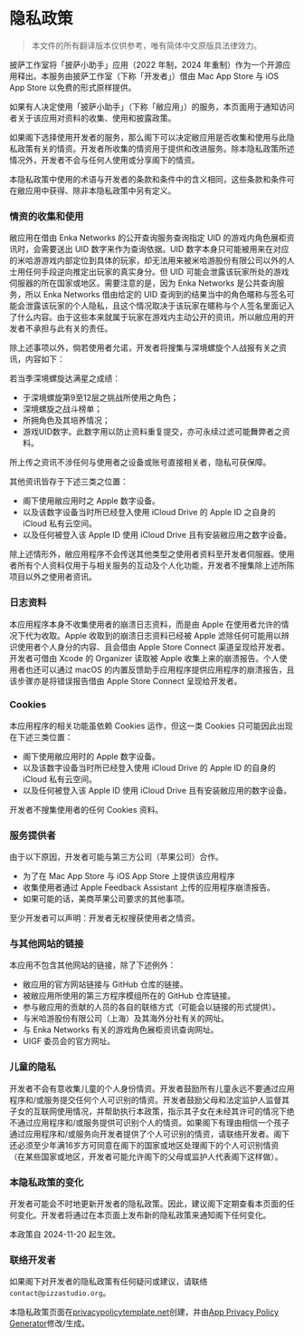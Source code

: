 # **隐私政策**

> 本文件的所有翻译版本仅供参考，唯有简体中文原版具法律效力。

披萨工作室将「披萨小助手」应用（2022 年制，2024 年重制）作为一个开源应用释出。本服务由披萨工作室（下称「开发者」）借由 Mac App Store 与 iOS App Store 以免费的形式原样提供。

如果有人决定使用「披萨小助手」（下称「敝应用」）的服务，本页面用于通知访问者关于该应用对资料的收集、使用和披露政策。

如果阁下选择使用开发者的服务，那么阁下可以决定敝应用是否收集和使用与此隐私政策有关的情资。开发者所收集的情资用于提供和改进服务。除本隐私政策所述情况外，开发者不会与任何人使用或分享阁下的情资。

本隐私政策中使用的术语与开发者的条款和条件中的含义相同，这些条款和条件可在敝应用中获得、除非本隐私政策中另有定义。

### **情资的收集和使用**

敝应用在借由 Enka Networks 的公开查询服务查询指定 UID 的游戏内角色展柜资讯时，会需要送出 UID 数字来作为查询依据。UID 数字本身只可能被用来在对应的米哈游游戏内部定位到具体的玩家，却无法用来被米哈游股份有限公司以外的人士用任何手段逆向推定出玩家的真实身分。但 UID 可能会泄露该玩家所处的游戏伺服器的所在国家或地区。需要注意的是，因为 Enka Networks 是公共查询服务，所以 Enka Networks 借由给定的 UID 查询到的结果当中的角色暱称与签名可能会泄露该玩家的个人隐私，且这个情况取决于该玩家在暱称与个人签名里面记入了什么内容。由于这些本来就属于玩家在游戏内主动公开的资讯，所以敝应用的开发者不承担与此有关的责任。

除上述事项以外，倘若使用者允诺，开发者将搜集与深境螺旋个人战报有关之资讯，内容如下：

若当季深境螺旋达满星之成绩：

- 于深境螺旋第9至12层之挑战所使用之角色；
- 深境螺旋之战斗榜单；
- 所拥角色及其培养情况；
- 游戏UID数字。此数字用以防止资料重复提交，亦可永续过滤可能舞弊者之资料。

所上传之资讯不涉任何与使用者之设备或账号直接相关者，隐私可获保障。

其他资讯皆存于下述三类之位置：

- 阁下使用敝应用时之 Apple 数字设备。
- 以及该数字设备当时所已经登入使用 iCloud Drive 的 Apple ID 之自身的 iCloud 私有云空间。
- 以及任何被登入该 Apple ID 使用 iCloud Drive 且有安装敝应用之数字设备。

除上述情形外，敝应用程序不会传送其他类型之使用者资料至开发者伺服器。使用者所有个人资料仅用于与相关服务的互动及个人化功能，开发者不搜集除上述所陈项目以外之使用者资讯。

### **日志资料**

本应用程序本身不收集使用者的崩溃日志资料，而是由 Apple 在使用者允许的情况下代为收取。Apple 收取到的崩溃日志资料已经被 Apple 滤除任何可能用以辨识使用者个人身分的内容、且会借由 Apple Store Connect 渠道呈现给开发者。开发者可借由 Xcode 的 Organizer 读取被 Apple 收集上来的崩溃报告。个人使用者也还可以通过 macOS 的内置反馈助手应用程序提供应用程序的崩溃报告，且该步骤亦是将错误报告借由 Apple Store Connect 呈现给开发者。

### **Cookies**

本应用程序的相关功能虽依赖 Cookies 运作，但这一类 Cookies 只可能因此出现在下述三类位置：

- 阁下使用敝应用时的 Apple 数字设备。
- 以及该数字设备当时所已经登入使用 iCloud Drive 的 Apple ID 的自身的 iCloud 私有云空间。
- 以及任何被登入该 Apple ID 使用 iCloud Drive 且有安装敝应用的数字设备。

开发者不搜集使用者的任何 Cookies 资料。

### **服务提供者**

由于以下原因，开发者可能与第三方公司（苹果公司）合作。

* 为了在 Mac App Store 与 iOS App Store 上提供该应用程序
* 收集使用者通过 Apple Feedback Assistant 上传的应用程序崩溃报告。
* 如果可能的话，美商苹果公司要求的其他事项。

至少开发者可以声明：开发者无权搜获使用者之情资。

### **与其他网站的链接**

本应用不包含其他网站的链接，除了下述例外：

- 敝应用的官方网站链接与 GitHub 仓库的链接。
- 被敝应用所使用的第三方程序模组所在的 GitHub 仓库链接。
- 参与敝应用的贡献的人员的各自的联络方式（可能会以链接的形式提供）。
- 与米哈游股份有限公司（上海）及其海外分社有关的网址。
- 与 Enka Networks 有关的游戏角色展柜资讯查询网址。
- UIGF 委员会的官方网址。

### **儿童的隐私**

开发者不会有意收集儿童的个人身份情资。开发者鼓励所有儿童永远不要通过应用程序和/或服务提交任何个人可识别的情资。开发者鼓励父母和法定监护人监督其子女的互联网使用情况，并帮助执行本政策，指示其子女在未经其许可的情况下绝不通过应用程序和/或服务提供可识别个人的情资。如果阁下有理由相信一个孩子通过应用程序和/或服务向开发者提供了个人可识别的情资，请联络开发者。阁下还必须至少年满16岁方可同意在阁下的国家或地区处理阁下的个人可识别情资（在某些国家或地区，开发者可能允许阁下的父母或监护人代表阁下这样做）。

### **本隐私政策的**变化

开发者可能会不时地更新开发者的隐私政策。因此，建议阁下定期查看本页面的任何变化。开发者将通过在本页面上发布新的隐私政策来通知阁下任何变化。

本政策自 2024-11-20 起生效。

### **联络开发者**

如果阁下对开发者的隐私政策有任何疑问或建议，请联络 `contact@pizzastudio.org`。

本隐私政策页面在[privacypolicytemplate.net](https://privacypolicytemplate.net)创建，并由[App Privacy Policy Generator](https://app-privacy-policy-generator.nisrulz.com/)修改/生成。
